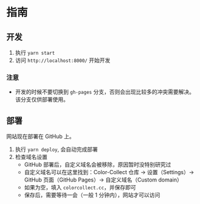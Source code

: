 # 指南

## 开发
1. 执行 `yarn start`
1. 访问 `http://localhost:8000/` 开始开发

### 注意
- 开发的时候不要切换到 `gh-pages` 分支，否则会出现比较多的冲突需要解决。该分支仅供部署使用。

## 部署
网站现在部署在 GitHub 上。
1. 执行 `yarn deploy`, 会自动完成部署
1. 检查域名设置
   - GitHub 部署后，自定义域名会被移除，原因暂时没特别研究过
   - 自定义域名可以在这里找到：Color-Collect 仓库 → 设置（Settings）→ GitHub 页面（GitHub Pages）→ 自定义域名（Custom domain）
   - 如果为空，填入 `colorcollect.cc`，并保存即可
   - 保存后，需要等待一会（一般 1 分钟内），网站才可以访问 
